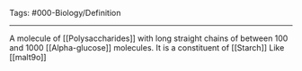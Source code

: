 Tags: #000-Biology/Definition 

---
A molecule of [[Polysaccharides]] with long straight chains of between 100 and 1000 [[Alpha-glucose]] molecules.
It is a constituent of [[Starch]]
Like [[malt9o]]